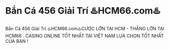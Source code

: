# Bắn Cá 456 Giải Trí ♨️HCM66.com♨️

Bắn Cá 456 Giải Trí ♨️HCM66.com♨️CƯỢC LỚN TẠI HCM - THẮNG LỚN TẠI HCM66 . CASINO ONLINE TỐT NHẤT TẠI VIỆT NAM LỰA CHỌN TỐT NHẤT CỦA BẠN !